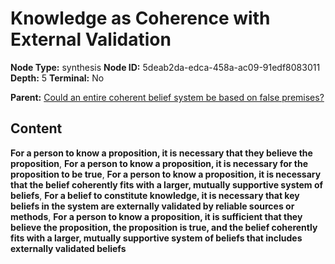 # Knowledge as Coherence with External Validation

**Node Type:** synthesis
**Node ID:** 5deab2da-edca-458a-ac09-91edf8083011
**Depth:** 5
**Terminal:** No

**Parent:** [Could an entire coherent belief system be based on false premises?](could-an-entire-coherent-belief-system-be-based-on-false-premises-antithesis-bb26fb4f-0036-4d30-bb09-9cc548d6ea08.md)

## Content

**For a person to know a proposition, it is necessary that they believe the proposition**, **For a person to know a proposition, it is necessary for the proposition to be true**, **For a person to know a proposition, it is necessary that the belief coherently fits with a larger, mutually supportive system of beliefs**, **For a belief to constitute knowledge, it is necessary that key beliefs in the system are externally validated by reliable sources or methods**, **For a person to know a proposition, it is sufficient that they believe the proposition, the proposition is true, and the belief coherently fits with a larger, mutually supportive system of beliefs that includes externally validated beliefs**
